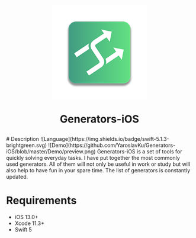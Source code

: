 <h1 align="center">
  <img src="./Demo/IconDemo.png"><br>
  <p>Generators-iOS</p>
</h1>
# Description
![Language](https://img.shields.io/badge/swift-5.1.3-brightgreen.svg)
![Demo](https://github.com/YaroslavKu/Generators-iOS/blob/master/Demo/preview.png)
Generators-iOS is a set of tools for quickly solving everyday tasks. I have put together the most commonly used generators. All of them will not only be useful in work or study but will also help to have fun in your spare time. The list of generators is constantly updated.


# Requirements
* iOS 13.0+
* Xcode 11.3+
* Swift 5
